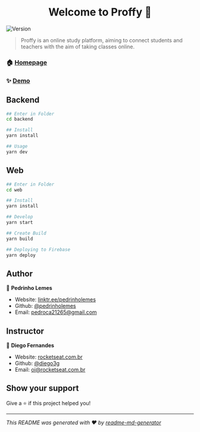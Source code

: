 <h1 align="center">Welcome to Proffy 👋</h1>
<p>
  <img alt="Version" src="https://img.shields.io/badge/version-1.0.0-blue.svg?cacheSeconds=2592000" />
</p>

> Proffy is an online study platform, aiming to connect students and teachers with the aim of taking classes online.

### 🏠 [Homepage](proffy.web.app)

### ✨ [Demo](proffy.web.app)

## Backend

```sh
## Enter in Folder
cd backend

## Install
yarn install

## Usage
yarn dev
```

## Web

```sh
## Enter in Folder
cd web

## Install
yarn install

## Develop
yarn start

## Create Build
yarn build

## Deploying to Firebase
yarn deploy
```

## Author

👤 **Pedrinho Lemes**

- Website: [linktr.ee/pedrinholemes](https://linktr.ee/pedrinholemes)
- Github: [@pedrinholemes](https://github.com/pedrinholemes)
- Email: <pedroca21265@gmail.com>

## Instructor

👤 **Diego Fernandes**

- Website: [rocketseat.com.br](https://rocketseat.com.br)
- Github: [@diego3g](https://github.com/diego3g)
- Email: <oi@rocketseat.com.br>

## Show your support

Give a ⭐️ if this project helped you!

---

_This README was generated with ❤️ by [readme-md-generator](https://github.com/kefranabg/readme-md-generator)_
